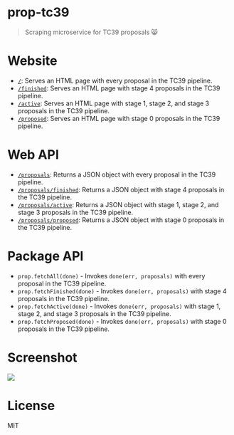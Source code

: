 # prop-tc39

> Scraping microservice for TC39 proposals 😸

# Website

- [`/`][web]: Serves an HTML page with every proposal in the TC39 pipeline.
- [`/finished`][web-finished]: Serves an HTML page with stage 4 proposals in the TC39 pipeline.
- [`/active`][web-active]: Serves an HTML page with stage 1, stage 2, and stage 3 proposals in the TC39 pipeline.
- [`/proposed`][web-proposed]: Serves an HTML page with stage 0 proposals in the TC39 pipeline.

# Web API

- [`/proposals`][web-proposals]: Returns a JSON object with every proposal in the TC39 pipeline.
- [`/proposals/finished`][web-proposals-finished]: Returns a JSON object with stage 4 proposals in the TC39 pipeline.
- [`/proposals/active`][web-proposals-active]: Returns a JSON object with stage 1, stage 2, and stage 3 proposals in the TC39 pipeline.
- [`/proposals/proposed`][web-proposals-proposed]: Returns a JSON object with stage 0 proposals in the TC39 pipeline.

# Package API

- `prop.fetchAll(done)` - Invokes `done(err, proposals)` with every proposal in the TC39 pipeline.
- `prop.fetchFinished(done)` - Invokes `done(err, proposals)` with stage 4 proposals in the TC39 pipeline.
- `prop.fetchActive(done)` - Invokes `done(err, proposals)` with stage 1, stage 2, and stage 3 proposals in the TC39 pipeline.
- `prop.fetchProposed(done)` - Invokes `done(err, proposals)` with stage 0 proposals in the TC39 pipeline.

# Screenshot

[![][screenshot]][web]

# License

MIT

[screenshot]: https://github.com/bevacqua/prop-tc39/blob/master/screenshot.png
[web]: https://prop-tc39.now.sh/
[web-finished]: https://prop-tc39.now.sh/finished
[web-active]: https://prop-tc39.now.sh/active
[web-proposed]: https://prop-tc39.now.sh/proposed
[web-proposals]: https://prop-tc39.now.sh/proposals
[web-proposals-finished]: https://prop-tc39.now.sh/proposals/finished
[web-proposals-active]: https://prop-tc39.now.sh/proposals/active
[web-proposals-proposed]: https://prop-tc39.now.sh/proposals/proposed
